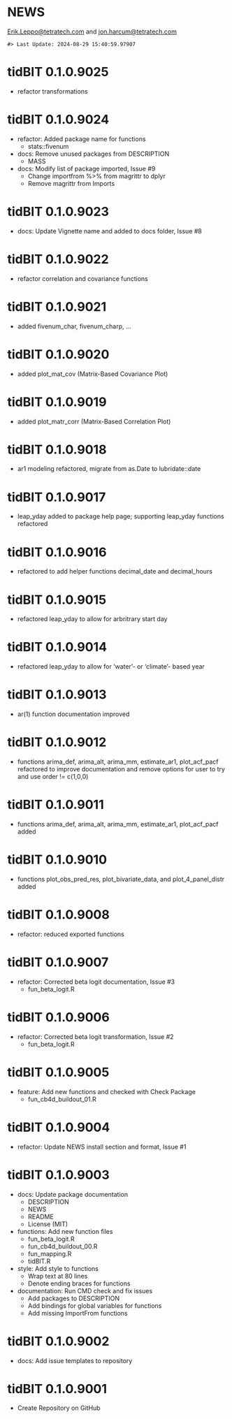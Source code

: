 NEWS
================
<Erik.Leppo@tetratech.com> and <jon.harcum@tetratech.com>

<!-- NEWS.md is generated from NEWS.Rmd. Please edit that file -->

    #> Last Update: 2024-08-29 15:40:59.97907

# tidBIT 0.1.0.9025

- refactor transformations

# tidBIT 0.1.0.9024

- refactor: Added package name for functions
  - stats::fivenum
- docs: Remove unused packages from DESCRIPTION
  - MASS
- docs: Modify list of package imported, Issue \#9
  - Change importfrom %\>% from magrittr to dplyr
  - Remove magrittr from Imports

# tidBIT 0.1.0.9023

- docs: Update Vignette name and added to docs folder, Issue \#8

# tidBIT 0.1.0.9022

- refactor correlation and covariance functions

# tidBIT 0.1.0.9021

- added fivenum_char, fivenum_charp, …

# tidBIT 0.1.0.9020

- added plot_mat_cov (Matrix-Based Covariance Plot)

# tidBIT 0.1.0.9019

- added plot_matr_corr (Matrix-Based Correlation Plot)

# tidBIT 0.1.0.9018

- ar1 modeling refactored, migrate from as.Date to lubridate::date

# tidBIT 0.1.0.9017

- leap_yday added to package help page; supporting leap_yday functions
  refactored

# tidBIT 0.1.0.9016

- refactored to add helper functions decimal_date and decimal_hours

# tidBIT 0.1.0.9015

- refactored leap_yday to allow for arbritrary start day

# tidBIT 0.1.0.9014

- refactored leap_yday to allow for ‘water’- or ‘climate’- based year

# tidBIT 0.1.0.9013

- ar(1) function documentation improved

# tidBIT 0.1.0.9012

- functions arima_def, arima_alt, arima_mm, estimate_ar1, plot_acf_pacf
  refactored to improve documentation and remove options for user to try
  and use order != c(1,0,0)

# tidBIT 0.1.0.9011

- functions arima_def, arima_alt, arima_mm, estimate_ar1, plot_acf_pacf
  added

# tidBIT 0.1.0.9010

- functions plot_obs_pred_res, plot_bivariate_data, and
  plot_4_panel_distr added

# tidBIT 0.1.0.9008

- refactor: reduced exported functions

# tidBIT 0.1.0.9007

- refactor: Corrected beta logit documentation, Issue \#3
  - fun_beta_logit.R

# tidBIT 0.1.0.9006

- refactor: Corrected beta logit transformation, Issue \#2
  - fun_beta_logit.R

# tidBIT 0.1.0.9005

- feature: Add new functions and checked with Check Package
  - fun_cb4d_buildout_01.R

# tidBIT 0.1.0.9004

- refactor: Update NEWS install section and format, Issue \#1

# tidBIT 0.1.0.9003

- docs: Update package documentation
  - DESCRIPTION
  - NEWS
  - README
  - License (MIT)
- functions: Add new function files
  - fun_beta_logit.R
  - fun_cb4d_buildout_00.R
  - fun_mapping.R
  - tidBIT.R
- style: Add style to functions
  - Wrap text at 80 lines
  - Denote ending braces for functions
- documentation: Run CMD check and fix issues
  - Add packages to DESCRIPTION
  - Add bindings for global variables for functions
  - Add missing ImportFrom functions

# tidBIT 0.1.0.9002

- docs: Add issue templates to repository

# tidBIT 0.1.0.9001

- Create Repository on GitHub
